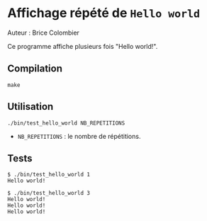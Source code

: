 # Affichage répété de `Hello world`

Auteur : Brice Colombier

Ce programme affiche plusieurs fois "Hello world!".

## Compilation

`make`

## Utilisation

`./bin/test_hello_world NB_REPETITIONS`

- `NB_REPETITIONS` : le nombre de répétitions.

## Tests

    $ ./bin/test_hello_world 1
    Hello world!

    $ ./bin/test_hello_world 3
    Hello world!
    Hello world!
    Hello world!
